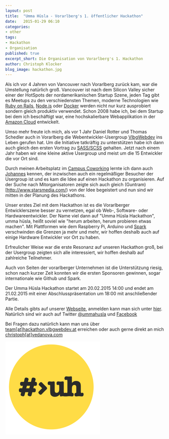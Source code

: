 ```yaml
---
layout: post
title:  "Umma Hüsla - Vorarlberg's 1. öffentlicher Hackathon"
date:   2015-01-29 06:10
categories:
- other
tags:
- Hackathon
- Organisation
published: true
excerpt_short: Die Organisation von Vorarlberg's 1. Hackathon
author: Christoph Klocker
blog_image: hackathon.jpg
---
```

Als ich vor 4 Jahren von Vancouver nach Vorarlberg zurück kam, war die Umstellung natürlich groß. Vancouver ist nach
dem Silicon Valley sicher einer der HotSpots der nordamerikanischen Startup Szene, jeden Tag gibt es Meetups zu den
verschiedensten Themen, moderne Technologien wie [Ruby on Rails](http://rubyonrails.org/), [Node.js](http://nodejs.org/)
oder [Docker](http://www.docker.com) werden nicht nur kurz ausprobiert sondern gleich produktiv verwendet. Schon 2008 habe
ich, bei dem Startup bei dem ich beschäftigt war, eine hochskalierbare Webapplikation in der [Amazon Cloud](http://aws.amazon.com/de/)
entwickelt.

Umso mehr freute ich mich, als vor 1 Jahr Daniel Rotter und Thomas Schedler auch in Vorarlberg die Webentwickler-Usergroup
[VlbgWebdev](http://vlbgwebdev.at) ins Leben gerufen hat. Um die Initiative tatkräftig zu unterstützen habe ich dann
auch gleich den ersten Vortrag zu [SASS/SCSS](https://speakerdeck.com/vedanova/sass-compass-spriting-introduction) gehalten. Jetzt nach einem Jahr haben wir eine kleine
aktive Usergroup und meist um die 15 Entwickler die vor Ort sind.

Durch meinen Arbeitsplatz im [Campus Coworking](http://www.prisma-zentrum.com/initiativen/agile-work/coworking/) lernte
ich dann auch [Johannes](http://www.joemoe.at) kennen, der inzwischen auch ein regelmäßiger Besucher der Usergroup
ist und es kam die Idee auf einen Hackathon zu organisieren. Auf der Suche nach Mitorganisatoren zeigte sich auch gleich
(Guntram)[http://www.starsmedia.com/) von der Idee begeistert und nun sind wir mitten in der Planung des Hackathons.

Unser erstes Ziel mit dem Hackathon ist es die Vorarlberger Entwicklerszene besser zu vernetzen, egal ob Web-, Software- oder
Hardwareentwickler. Der Name viel dann auf "Umma Hüsla Hackathon", umma hüsla, heißt soviel wie "herum arbeiten, herum probieren
etwas machen". Mit Plattformen wie dem Raspberry Pi, Arduino und [Spark](Spark.io) verschwinden die Grenzen ja mehr und
mehr, wir hoffen deshalb auch auf einige Hardware Entwickler vor Ort zu haben.

Erfreulicher Weise war die erste Resonanz auf unseren Hackathon groß, bei der Usergroup zeigten sich alle interessiert,
wir hoffen deshalb auf zahlreiche Teilnehmer.

Auch von Seiten der vorarlberger Unternehmen ist die Unterstützung riesig, schon nach kurzer Zeit konnten wir die ersten
 Sponsoren gewinnen, sogar internationale wie Github und Spark.

Der Umma Hüsla Hackathon startet am 20.02.2015 14:00 und endet am 21.02.2015 mit einer Abschlusspräsentation um 18:00
 mit anschließender Partie.

Alle Details gibts auf unserer [Webseite](http://hackathon.vlbgwebdev.at/), anmelden kann man sich unter [hier](https://docs.google.com/forms/d/1-3Rf8tEUj-RGXgjtvXjrMgPf0u_6Z5z4eVA1ALKGwcs/viewform).
Natürlich sind wir auch auf Twitter [@ummahusla](https://twitter.com/ummahusla) und [Facebook](https://www.facebook.com/events/1531634897113432/)

Bei Fragen dazu natürlich kann man uns über [team[at]hackathon.vlbgwebdev.at](team[at]hackathon.vlbgwebdev.at) erreichen oder auch gerne
direkt an mich [christoph[at]vedanova.com](mailto:christoph[at]vedanova.com)

<div class='pull-center'>
<img src="/images/ummahusla-logo.png" class="img-circle">
</div>


